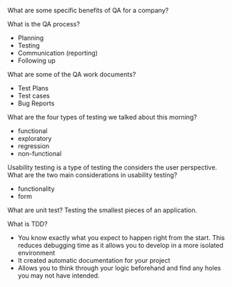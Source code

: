 What are some specific benefits of QA for a company?

What is the QA process? 
 - Planning
 - Testing
 - Communication (reporting)
 - Following up


What are some of the QA work documents?
 - Test Plans
 - Test cases
 - Bug Reports

What are the four types of testing we talked about this morning? 
 - functional
 - exploratory
 - regression
 - non-functional

Usability testing is a type of testing the considers the user perspective. What are the two main considerations in usability testing? 
- functionality
- form

What are unit test?
Testing the smallest pieces of an application. 

What is TDD?
- You know exactly what you expect to happen right from the start. This reduces debugging time as it allows you to develop in a more isolated environment
- It created automatic documentation for your project
- Allows you to think through your logic beforehand and find any holes you may not have intended.

